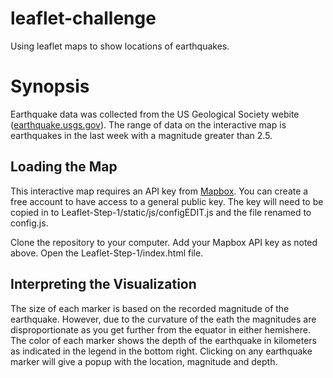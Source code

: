# leaflet-challenge
Using leaflet maps to show locations of earthquakes.

# Synopsis

Earthquake data was collected from the US Geological Society webite (<a href="https://earthquake.usgs.gov/earthquakes/" target="_blank">earthquake.usgs.gov</a>). The range of data on the interactive map is earthquakes in the last week with a magnitude greater than 2.5.

## Loading the Map

This interactive map requires an API key from <a href="https://www.mapbox.com/" target="_blank">Mapbox</a>. You can create a free account to have access to a general public key. The key will need to be copied in to Leaflet-Step-1/static/js/configEDIT.js and the file renamed to config.js.

Clone the repository to your computer. Add your Mapbox API key as noted above. Open the Leaflet-Step-1/index.html file.

## Interpreting the Visualization

The size of each marker is based on the recorded magnitude of the earthquake. However, due to the curvature of the eath the magnitudes are disproportionate as you get further from the equator in either hemishere. The color of each marker shows the depth of the earthquake in kilometers as indicated in the legend in the bottom right. Clicking on any earthquake marker will give a popup with the location, magnitude and depth.

